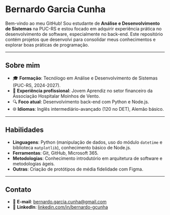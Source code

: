 # Bernardo Garcia Cunha

Bem-vindo ao meu GitHub! Sou estudante de **Análise e Desenvolvimento de Sistemas** na PUC-RS e estou focado em adquirir experiência prática no desenvolvimento de software, especialmente no back-end. Este repositório contém projetos que desenvolvi para consolidar meus conhecimentos e explorar boas práticas de programação.

---

## Sobre mim
- 🎓 **Formação**: Tecnólogo em Análise e Desenvolvimento de Sistemas (PUC-RS, 2024-2027).
- 💼 **Experiência profissional**: Jovem Aprendiz no setor financeiro da Associação Hospitalar Moinhos de Vento.
- 🔍 **Foco atual**: Desenvolvimento back-end com Python e Node.js.
- 🌐 **Idiomas**: Inglês intermediário-avançado (120 no DET), Alemão básico.

---

## Habilidades
- **Linguagens**: Python (manipulação de dados, uso do módulo `datetime` e biblioteca `matplotlib`), conhecimento básico de Node.js.
- **Ferramentas**: Git, GitHub, Microsoft 365.
- **Metodologias**: Conhecimento introdutório em arquitetura de software e metodologias ágeis.
- **Outras**: Criação de protótipos de média fidelidade com Figma.

---

## Contato
- 📧 **E-mail**: [bernardo.garcia.cunha@gmail.com](mailto:bernardo.garcia.cunha@gmail.com)
- 💼 **LinkedIn**: [linkedin.com/in/bernardo-gcunha](https://www.linkedin.com/in/bernardo-gcunha)
